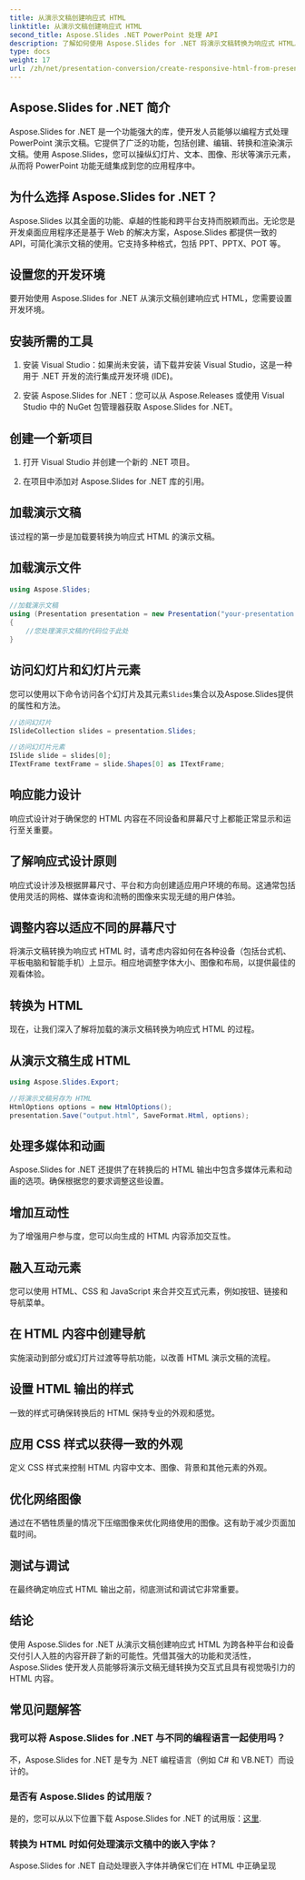 ```yaml
---
title: 从演示文稿创建响应式 HTML
linktitle: 从演示文稿创建响应式 HTML
second_title: Aspose.Slides .NET PowerPoint 处理 API
description: 了解如何使用 Aspose.Slides for .NET 将演示文稿转换为响应式 HTML。创建可跨设备无缝适应的引人入胜的内容。
type: docs
weight: 17
url: /zh/net/presentation-conversion/create-responsive-html-from-presentation/
---
```


## Aspose.Slides for .NET 简介

Aspose.Slides for .NET 是一个功能强大的库，使开发人员能够以编程方式处理 PowerPoint 演示文稿。它提供了广泛的功能，包括创建、编辑、转换和渲染演示文稿。使用 Aspose.Slides，您可以操纵幻灯片、文本、图像、形状等演示元素，从而将 PowerPoint 功能无缝集成到您的应用程序中。

## 为什么选择 Aspose.Slides for .NET？

Aspose.Slides 以其全面的功能、卓越的性能和跨平台支持而脱颖而出。无论您是开发桌面应用程序还是基于 Web 的解决方案，Aspose.Slides 都提供一致的 API，可简化演示文稿的使用。它支持多种格式，包括 PPT、PPTX、POT 等。

## 设置您的开发环境

要开始使用 Aspose.Slides for .NET 从演示文稿创建响应式 HTML，您需要设置开发环境。

## 安装所需的工具

1. 安装 Visual Studio：如果尚未安装，请下载并安装 Visual Studio，这是一种用于 .NET 开发的流行集成开发环境 (IDE)。

2. 安装 Aspose.Slides for .NET：您可以从 Aspose.Releases 或使用 Visual Studio 中的 NuGet 包管理器获取 Aspose.Slides for .NET。

## 创建一个新项目

1. 打开 Visual Studio 并创建一个新的 .NET 项目。

2. 在项目中添加对 Aspose.Slides for .NET 库的引用。

## 加载演示文稿

该过程的第一步是加载要转换为响应式 HTML 的演示文稿。

## 加载演示文件

```csharp
using Aspose.Slides;

//加载演示文稿
using (Presentation presentation = new Presentation("your-presentation.pptx"))
{
    //您处理演示文稿的代码位于此处
}
```

## 访问幻灯片和幻灯片元素

您可以使用以下命令访问各个幻灯片及其元素`Slides`集合以及Aspose.Slides提供的属性和方法。

```csharp
//访问幻灯片
ISlideCollection slides = presentation.Slides;

//访问幻灯片元素
ISlide slide = slides[0];
ITextFrame textFrame = slide.Shapes[0] as ITextFrame;
```

## 响应能力设计

响应式设计对于确保您的 HTML 内容在不同设备和屏幕尺寸上都能正常显示和运行至关重要。

## 了解响应式设计原则

响应式设计涉及根据屏幕尺寸、平台和方向创建适应用户环境的布局。这通常包括使用灵活的网格、媒体查询和流畅的图像来实现无缝的用户体验。

## 调整内容以适应不同的屏幕尺寸

将演示文稿转换为响应式 HTML 时，请考虑内容如何在各种设备（包括台式机、平板电脑和智能手机）上显示。相应地调整字体大小、图像和布局，以提供最佳的观看体验。

## 转换为 HTML

现在，让我们深入了解将加载的演示文稿转换为响应式 HTML 的过程。

## 从演示文稿生成 HTML

```csharp
using Aspose.Slides.Export;

//将演示文稿另存为 HTML
HtmlOptions options = new HtmlOptions();
presentation.Save("output.html", SaveFormat.Html, options);
```

## 处理多媒体和动画

Aspose.Slides for .NET 还提供了在转换后的 HTML 输出中包含多媒体元素和动画的选项。确保根据您的要求调整这些设置。

## 增加互动性

为了增强用户参与度，您可以向生成的 HTML 内容添加交互性。

## 融入互动元素

您可以使用 HTML、CSS 和 JavaScript 来合并交互式元素，例如按钮、链接和导航菜单。

## 在 HTML 内容中创建导航

实施滚动到部分或幻灯片过渡等导航功能，以改善 HTML 演示文稿的流程。

## 设置 HTML 输出的样式

一致的样式可确保转换后的 HTML 保持专业的外观和感觉。

## 应用 CSS 样式以获得一致的外观

定义 CSS 样式来控制 HTML 内容中文本、图像、背景和其他元素的外观。

## 优化网络图像

通过在不牺牲质量的情况下压缩图像来优化网络使用的图像。这有助于减少页面加载时间。

## 测试与调试

在最终确定响应式 HTML 输出之前，彻底测试和调试它非常重要。

## 结论

使用 Aspose.Slides for .NET 从演示文稿创建响应式 HTML 为跨各种平台和设备交付引人入胜的内容开辟了新的可能性。凭借其强大的功能和灵活性，Aspose.Slides 使开发人员能够将演示文稿无缝转换为交互式且具有视觉吸引力的 HTML 内容。

## 常见问题解答

### 我可以将 Aspose.Slides for .NET 与不同的编程语言一起使用吗？

不，Aspose.Slides for .NET 是专为 .NET 编程语言（例如 C# 和 VB.NET）而设计的。

### 是否有 Aspose.Slides 的试用版？

是的，您可以从以下位置下载 Aspose.Slides for .NET 的试用版：[这里](https://downloads.aspose.com/slides/net).

### 转换为 HTML 时如何处理演示文稿中的嵌入字体？

Aspose.Slides for .NET 自动处理嵌入字体并确保它们在 HTML 中正确呈现